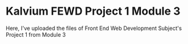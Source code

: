 # Kalvium FEWD Project 1 Module 3
Here, I've uploaded the files of Front End Web Development Subject's Project 1 from Module 3